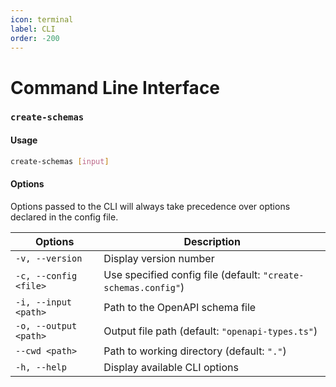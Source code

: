 ```yaml
---
icon: terminal
label: CLI
order: -200
---
```


# Command Line Interface

### `create-schemas`

#### Usage

```bash
create-schemas [input]
```

#### Options

Options passed to the CLI will always take precedence over options declared in
the config file.

| Options | Description |
|-|-|
| `-v, --version` | Display version number |
| `-c, --config <file>` | Use specified config file (default: `"create-schemas.config"`) |
| `-i, --input <path>` | Path to the OpenAPI schema file |
| `-o, --output <path>` | Output file path (default: `"openapi-types.ts"`)
| `--cwd <path>` | Path to working directory (default: `"."`)
| `-h, --help` | Display available CLI options